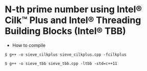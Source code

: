 # N-th prime number using Intel® Cilk™ Plus and Intel® Threading Building Blocks (Intel® TBB)

* How to compile

`$ g++ -o sieve_cilkplus sieve_cilkplus.cpp -fcilkplus`

`$ g++ -o sieve_tbb sieve_tbb.cpp -ltbb -std=c++11`

